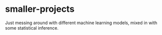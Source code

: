 # smaller-projects
Just messing around with different machine learning models, mixed in with some statistical inference.
